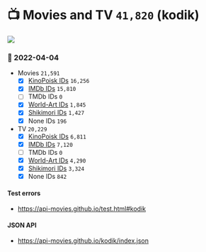 # :tv: Movies and TV `41,820` (kodik)

<a href="https://API-Movies.github.io"><img src="https://API-Movies.github.io/banner.png?cache"></a>

### :date: 2022-04-04
- Movies `21,591`
  - [x] <a href="https://API-Movies.github.io/kodik/movie_kinopoisk_ids.json">KinoPoisk IDs</a> `16,256`
  - [x] <a href="https://API-Movies.github.io/kodik/movie_imdb_ids.json">IMDb IDs</a> `15,810`
  - [ ] TMDb IDs `0`
  - [x] <a href="https://API-Movies.github.io/kodik/movie_world_art_ids.json">World-Art IDs</a> `1,845`
  - [x] <a href="https://API-Movies.github.io/kodik/movie_shikimori_ids.json">Shikimori IDs</a> `1,427`
  - [x] None IDs `196`
- TV `20,229`
  - [x] <a href="https://API-Movies.github.io/kodik/tv_kinopoisk_ids.json">KinoPoisk IDs</a> `6,811`
  - [x] <a href="https://API-Movies.github.io/kodik/tv_imdb_ids.json">IMDb IDs</a> `7,120`
  - [ ] TMDb IDs `0`
  - [x] <a href="https://API-Movies.github.io/kodik/tv_world_art_ids.json">World-Art IDs</a> `4,290`
  - [x] <a href="https://API-Movies.github.io/kodik/tv_shikimori_ids.json">Shikimori IDs</a> `3,324`
  - [x] None IDs `842`
#### Test errors
- <a href='https://api-movies.github.io/test.html#kodik'>https://api-movies.github.io/test.html#kodik</a>
#### JSON API
- <a href='https://api-movies.github.io/kodik/index.json'>https://api-movies.github.io/kodik/index.json</a>

